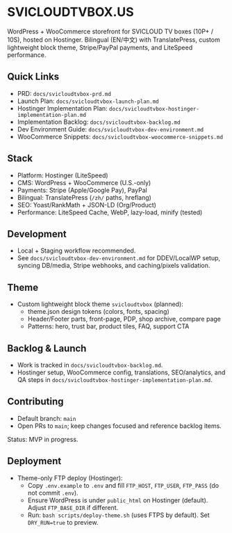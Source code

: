 # SVICLOUDTVBOX.US

WordPress + WooCommerce storefront for SVICLOUD TV boxes (10P+ / 10S), hosted on Hostinger. Bilingual (EN/中文) with TranslatePress, custom lightweight block theme, Stripe/PayPal payments, and LiteSpeed performance.

## Quick Links
- PRD: `docs/svicloudtvbox-prd.md`
- Launch Plan: `docs/svicloudtvbox-launch-plan.md`
- Hostinger Implementation Plan: `docs/svicloudtvbox-hostinger-implementation-plan.md`
- Implementation Backlog: `docs/svicloudtvbox-backlog.md`
- Dev Environment Guide: `docs/svicloudtvbox-dev-environment.md`
- WooCommerce Snippets: `docs/svicloudtvbox-woocommerce-snippets.md`

## Stack
- Platform: Hostinger (LiteSpeed)
- CMS: WordPress + WooCommerce (U.S.-only)
- Payments: Stripe (Apple/Google Pay), PayPal
- Bilingual: TranslatePress (`/zh/` paths, hreflang)
- SEO: Yoast/RankMath + JSON-LD (Org/Product)
- Performance: LiteSpeed Cache, WebP, lazy-load, minify (tested)

## Development
- Local + Staging workflow recommended.
- See `docs/svicloudtvbox-dev-environment.md` for DDEV/LocalWP setup, syncing DB/media, Stripe webhooks, and caching/pixels validation.

## Theme
- Custom lightweight block theme `svicloudtvbox` (planned):
  - theme.json design tokens (colors, fonts, spacing)
  - Header/Footer parts, front-page, PDP, shop archive, compare page
  - Patterns: hero, trust bar, product tiles, FAQ, support CTA

## Backlog & Launch
- Work is tracked in `docs/svicloudtvbox-backlog.md`.
- Hostinger setup, WooCommerce config, translations, SEO/analytics, and QA steps in `docs/svicloudtvbox-hostinger-implementation-plan.md`.

## Contributing
- Default branch: `main`
- Open PRs to `main`; keep changes focused and reference backlog items.

Status: MVP in progress.

## Deployment

- Theme-only FTP deploy (Hostinger):
  - Copy `.env.example` to `.env` and fill `FTP_HOST`, `FTP_USER`, `FTP_PASS` (do not commit `.env`).
  - Ensure WordPress is under `public_html` on Hostinger (default). Adjust `FTP_BASE_DIR` if different.
  - Run: `bash scripts/deploy-theme.sh` (uses FTPS by default). Set `DRY_RUN=true` to preview.


